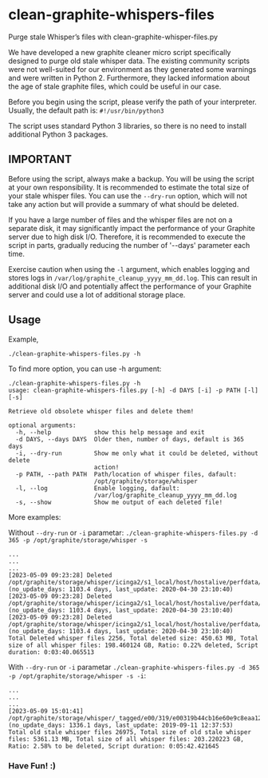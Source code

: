 # clean-graphite-whispers-files
Purge stale Whisper’s files with clean-graphite-whisper-files.py

We have developed a new graphite cleaner micro script specifically designed to purge old stale whisper data. The existing community scripts were not well-suited for our environment as they generated some warnings and were written in Python 2. Furthermore, they lacked information about the age of stale graphite files, which could be useful in our case.

Before you begin using the script, please verify the path of your interpreter. Usually, the default path is: `#!/usr/bin/python3`

The script uses standard Python 3 libraries, so there is no need to install additional Python 3 packages.

## IMPORTANT


Before using the script, always make a backup. You will be using the script at your own responsibility. It is recommended to estimate the total size of your stale whisper files. You can use the `--dry-run` option, which will not take any action but will provide a summary of what should be deleted.

If you have a large number of files and the whisper files are not on a separate disk, it may significantly impact the performance of your Graphite server due to high disk I/O. Therefore, it is recommended to execute the script in parts, gradually reducing the number of '--days' parameter each time.

Exercise caution when using the `-l` argument, which enables logging and stores logs in `/var/log/graphite_cleanup_yyyy_mm_dd.log`. This can result in additional disk I/O and potentially affect the performance of your Graphite server and could use a lot of additional storage place.


## Usage

Example,

`./clean-graphite-whispers-files.py -h`

To find more option, you can use -h argument:

```
./clean-graphite-whispers-files.py -h
usage: clean-graphite-whispers-files.py [-h] -d DAYS [-i] -p PATH [-l] [-s]

Retrieve old obsolete whisper files and delete them!

optional arguments:
  -h, --help            show this help message and exit
  -d DAYS, --days DAYS  Older then, number of days, default is 365 days
  -i, --dry-run         Show me only what it could be deleted, without delete
                        action!
  -p PATH, --path PATH  Path/location of whisper files, dafault:
                        /opt/graphite/storage/whisper
  -l, --log             Enable logging, dafault:
                        /var/log/graphite_cleanup_yyyy_mm_dd.log
  -s, --show            Show me output of each deleted file!
```

More examples:

Without `--dry-run` or `-i` parametar: 
`./clean-graphite-whispers-files.py -d 365 -p /opt/graphite/storage/whisper -s`

```
...
...
...
[2023-05-09 09:23:28] Deleted /opt/graphite/storage/whisper/icinga2/s1_local/host/hostalive/perfdata/rta/warn.wsp! (no_update_days: 1103.4 days, last_update: 2020-04-30 23:10:40)
[2023-05-09 09:23:28] Deleted /opt/graphite/storage/whisper/icinga2/s1_local/host/hostalive/perfdata/rta/value.wsp! (no_update_days: 1103.4 days, last_update: 2020-04-30 23:10:40)
[2023-05-09 09:23:28] Deleted /opt/graphite/storage/whisper/icinga2/s1_local/host/hostalive/perfdata/rta/crit.wsp! (no_update_days: 1103.4 days, last_update: 2020-04-30 23:10:40)
Total Deleted whisper files 2256, Total deleted size: 450.63 MB, Total size of all whisper files: 198.460124 GB, Ratio: 0.22% deleted, Script duration: 0:03:40.065513

```

With `--dry-run` or `-i` parametar 
`./clean-graphite-whispers-files.py -d 365 -p /opt/graphite/storage/whisper -s -i`:

```
...
...
...
[2023-05-09 15:01:41] /opt/graphite/storage/whisper/_tagged/e00/319/e00319b44cb16e60e9c8eaa1213beabce813998bbee8aa328440361d23e75300.wsp (no_update_days: 1336.1 days, last_update: 2019-09-11 12:37:53)
Total old stale whisper files 26975, Total size of old stale whisper files: 5361.13 MB, Total size of all whisper files: 203.220223 GB, Ratio: 2.58% to be deleted, Script duration: 0:05:42.421645
```

### Have Fun! :)
